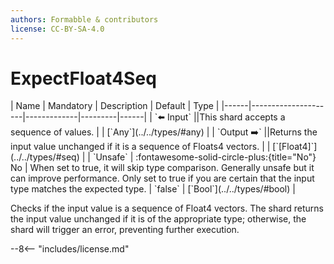 ```yaml
---
authors: Formabble & contributors
license: CC-BY-SA-4.0
---
```



# ExpectFloat4Seq

<div class="sh-parameters" markdown="1">
| Name | Mandatory | Description | Default | Type |
|------|---------------------|-------------|---------|------|
| `⬅️ Input` ||This shard accepts a sequence of values. | | [`Any`](../../types/#any) |
| `Output ➡️` ||Returns the input value unchanged if it is a sequence of Floats4 vectors. | | [`[Float4]`](../../types/#seq) |
| `Unsafe` | :fontawesome-solid-circle-plus:{title="No"} No  | When set to true, it will skip type comparison. Generally unsafe but it can improve performance. Only set to true if you are certain that the input type matches the expected type. | `false` | [`Bool`](../../types/#bool) |

</div>

Checks if the input value is a sequence of Float4 vectors. The shard returns the input value unchanged if it is of the appropriate type; otherwise, the shard will trigger an error, preventing further execution.

--8<-- "includes/license.md"

